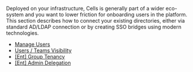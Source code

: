 Deployed on your infrastructure, Cells is generally part of a wider eco-system and you want to lower friction for onboarding users in the platform. This section describes how to connect your existing directories, either via standard AD/LDAP connection or by creating SSO bridges using modern technologies.

- [Manage Users](../manage-users/)
- [Users / Teams Visibility](../users-teams-visibility/)
- [[Ent] Group Tenancy](../ent-group-tenancy/)
- [[Ent] Admin Delegation](../ent-admin-delegation/)
